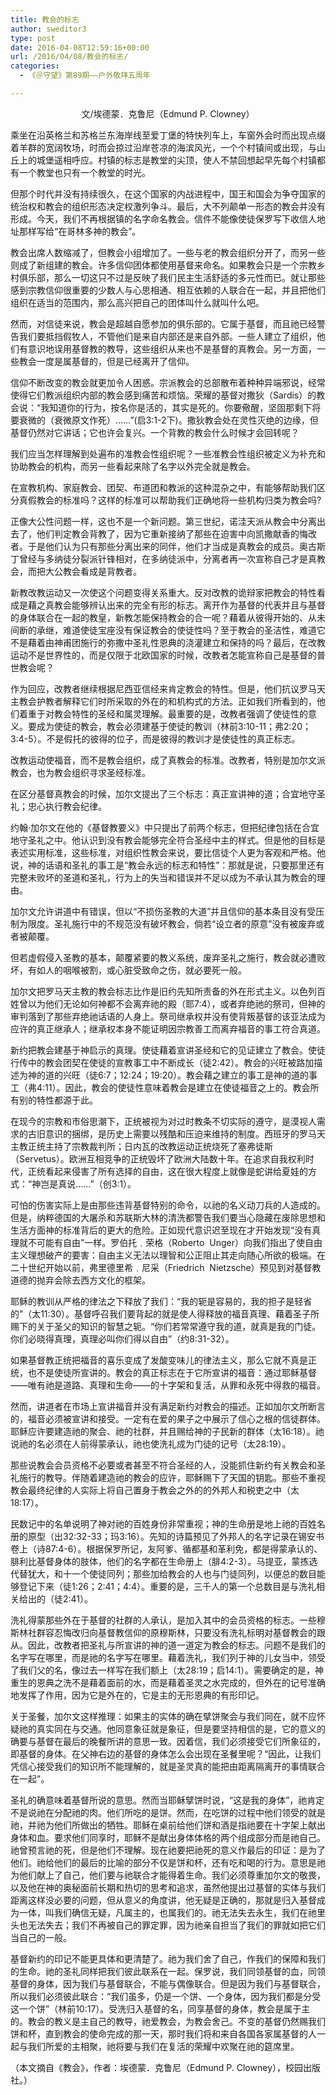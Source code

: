 ```yaml
---
title: 教会的标志
author: sweditor3
type: post
date: 2016-04-08T12:59:16+00:00
url: /2016/04/08/教会的标志/
categories:
  - 《＠守望》第89期——户外敬拜五周年

---
```

<p style="text-align: center;">
  文/埃德蒙．克鲁尼（Edmund P. Clowney）
</p>

乘坐在沿英格兰和苏格兰东海岸线至爱丁堡的特快列车上，车窗外会时而出现点缀着羊群的宽阔牧场，时而会掠过沿岸苍凉的海滨风光，一个个村镇间或出现，与山丘上的城堡遥相呼应。村镇的标志是教堂的尖顶，使人不禁回想起早先每个村镇都有一个教堂也只有一个教堂的时光。 

但那个时代并没有持续很久，在这个国家的内战进程中，国王和国会为争夺国家的统治权和教会的组织形态决定权激列争斗。最后，大不列颠单一形态的教会并没有形成。今天，我们不再根据镇的名字命名教会。信件不能像使徒保罗写下收信人地址那样写给&ldquo;在哥林多神的教会&rdquo;。 

教会出席人数缩减了，但教会小组增加了。一些与老的教会组织分开了，而另一些则成了新组建的教会。许多信仰团体都使用基督来命名。如果教会只是一个宗教乡村俱乐部，那么一切这只不过是反映了我们民主生活舒适的多元性而已。就让那些感到宗教信仰很重要的少数人与心思相通、相互依赖的人联合在一起，并且把他们组织在适当的范围内，那么高兴把自己的团体叫什么就叫什么吧。
	  
然而，对信徒来说，教会是超越自愿参加的俱乐部的。它属于基督，而且祂已经警告我们要抵挡假牧人，不管他们是来自内部还是来自外部。一些人建立了组织，他们有意识地误用基督教的教导，这些组织从来也不是基督的真教会。另一方面，一些教会一度是属基督的，但是已经离开了信仰。 

信仰不断改变的教会就更加令人困惑。宗派教会的总部散布着种种异端邪说，经常使得它们教派组织内部的教会感到痛苦和烦恼。荣耀的基督对撒狄（Sardis）的教会说：&ldquo;我知道你的行为，按名你是活的，其实是死的。你要儆醒，坚固那剩下将要衰微的（衰微原文作死）&hellip;&hellip;&rdquo;(启3:1-2下)。撒狄教会处在灵性灭绝的边缘，但基督仍然对它讲话；它也许会复兴。一个背教的教会什么时候才会回转呢？ 

我们应当怎样理解到处遍布的准教会性组织呢？一些准教会性组织被定义为补充和协助教会的机构，而另一些看起来除了名字以外完全就是教会。 

在宣教机构、家庭教会、团契、布道团和教派的这种混杂之中，有能够帮助我们区分真假教会的标准吗？这样的标准可以帮助我们正确地将一些机构归类为教会吗? 

正像大公性问题一样，这也不是一个新问题。第三世纪，诺洼天派从教会中分离出去了，他们判定教会背教了，因为它重新接纳了那些在迫害中向凯撒献香的悔改者。于是他们认为只有那些分离出来的同伴，他们才当成是真教会的成员。奥古斯丁曾经与多纳徒分裂派针锋相对，在多纳徒派中，分离者再一次宣称自己才是真教会，而把大公教会看成是背教者。 

新教改教运动又一次使这个问题变得关系重大。反对改教的诡辩家把教会的特性看成是藉之真教会能够辨认出来的完全有形的标志。离开作为基督的代表并且与基督的身体联合在一起的教皇，新教怎能保持教会的合一呢？藉着从彼得开始的、从未间断的承继，难道使徒宝座没有保证教会的使徒性吗？至于教会的圣洁性，难道它不是藉着由神甫团施行的弥撒中圣礼性恩典的浇灌建立和保持的吗？最后，在改教运动不是世界性的，而是仅限于北欧国家的时候，改教者怎能宣称自己是基督的普世教会呢？ 

作为回应，改教者继续根据尼西亚信经来肯定教会的特性。但是，他们抗议罗马天主教会护教者解释它们时所采取的外在的和机构式的方法。正如我们所看到的，他们着重于对教会特性的圣经和属灵理解。最重要的是，改教者强调了使徒性的意义。要成为使徒的教会，教会必须建基于使徒的教训（林前3:10-11；弗2:20；3:4-5）。不是假托的彼得的位子，而是彼得的教训才是使徒性的真正标志。 

改教运动使福音，而不是教会组织，成了真教会的标准。改教者，特别是加尔文派教会，也为教会组织寻求圣经标准。 

在区分基督真教会的时候，加尔文提出了三个标志：真正宣讲神的道；合宜地守圣礼；忠心执行教会纪律。 

约翰&middot;加尔文在他的《基督教要义》中只提出了前两个标志，但把纪律包括在合宜地守圣礼之中。他认识到没有教会能够完全符合圣经中主的样式。但是他的目标是表述实用标准，这些标准，对组织性教会来说，要比信徒个人更为客观和严格。他说，神的话语和圣礼的事工是&ldquo;教会永远的标志和特性&rdquo;：那就是说，只要那里还有完整未败坏的圣道和圣礼，行为上的失当和错误并不足以成为不承认其为教会的理由。 

加尔文允许讲道中有错误，但以&ldquo;不损伤圣教的大道&rdquo;并且信仰的基本条目没有受压制为限度。圣礼施行中的不规范没有破坏教会，倘若&ldquo;设立者的原意&rdquo;没有被废弃或者被颠覆。 

但若虚假侵入圣教的基本，颠覆紧要的教义系统，废弃圣礼之施行，教会就必遭败坏，有如人的咽喉被割，或心脏受致命之伤，就必要死一般。 

加尔文把罗马天主教的教会标志比作是旧约先知所责备的外在形式主义。以色列百姓曾以为他们无论如何神都不会离弃祂的殿（耶7:4），或者弃绝祂的祭司，但神的审判落到了那些弃绝祂话语的人身上。祭司继承权并没有使背叛基督的该亚法成为应许的真正继承人；继承权本身不能证明因宗教善工而离弃福音的事工符合真道。 

新约把教会建基于神启示的真理。使徒藉着宣讲圣经和它的见证建立了教会。使徒行传中的教会团契在使徒的宣教事工中不断成长（徒2:42）。教会的兴旺被路加描述为神的道的兴旺（徒6:7；12:24；19:20）。教会藉之建立的事工是神的道的事工（弗4:11）。因此，教会的使徒性意味着教会是建立在使徒福音之上的。教会所有别的特性都源于此。 

在现今的宗教和市俗思潮下，正统被视为对过时教条不切实际的遵守，是漠视人需求的古旧意识的捆绑，是历史上需要以残酷和压迫来维持的制度。西班牙的罗马天主教正统主持了宗教裁判所；日内瓦的改教运动正统烧死了塞弗徒斯（Servetus）。欧洲互相竞争的正统毁坏了欧洲大陆数十年。在追求自我权利时代，正统看起来侵害了所有选择的自由，这在很大程度上就像是蛇讲给夏娃的方式：&ldquo;神岂是真说&hellip;&hellip;&rdquo;（创3:1）。 

可怕的伤害实际上是由那些违背基督特别的命令，以祂的名义动刀兵的人造成的。但是，纳粹德国的大屠杀和苏联斯大林的清洗都警告我们要当心隐藏在废除思想和生活方面神的标准背后的更大的危险。正如现代意识迟至现在才开始发现&ldquo;没有真理就不可能有自由&rdquo;一样。罗伯托﹒荣格（Roberto &nbsp;Unger）向我们指出了使自由主义理想破产的要害：自由主义无法以理智和公正阻止其走向随心所欲的极端。在二十世纪开始以前，弗里德里希﹒尼采（Friedrich &nbsp;Nietzsche）预见到对基督教道德的抛弃会除去西方文化的框架。 

耶稣的教训从严格的律法之下释放了我们：&ldquo;我的轭是容易的，我的担子是轻省的&rdquo;（太11:30）。基督呼召我们要背起的就是使人得释放的福音真理、藉着圣子所赐下的关于圣父的知识的智慧之轭。&ldquo;你们若常常遵守我的道，就真是我的门徒。你们必晓得真理，真理必叫你们得以自由&rdquo;（约8:31-32）。 

如果基督教正统把福音的喜乐变成了发酸变味儿的律法主义，那么它就不真是正统，也不是使徒所宣讲的。教会的真正标志在于它所宣讲的福音：通过耶稣基督&mdash;&mdash;唯有祂是道路、真理和生命&mdash;&mdash;的十字架和复活，从罪和永死中得救的福音。 

然而，讲道者在市场上宣讲福音并没有满足新约对教会的描述。正如加尔文所断言的，福音必须被宣讲和接受。一定有在爱的果子之中展示了信心之根的信徒群体。耶稣应许要建造祂的聚会、祂的社群，并且赐给神的子民新的群体（太16:18）。祂说祂的名必须在人前得蒙承认，祂也使洗礼成为门徒的记号（太28:19）。 

那些说教会会员资格不必要或者甚至不符合圣经的人，没能抓住新约有关教会和圣礼施行的教导。伴随着建造祂的教会的应许，耶稣赐下了天国的钥匙。那些不重视教会最终纪律的人实际上将自己置身于教会之外的的外邦人和税吏之中（太18:17）。 

民数记中的名单说明了神对祂的百姓身份非常重视；神的生命册是地上祂的百姓名册的原型（出32:32-33；玛3:16）。先知的诗篇预见了外邦人的名字记录在锡安书卷上（诗87:4-6）。根据保罗所记，友阿爹、循都基和革利免，都是得蒙承认的、腓利比基督身体的肢体，他们的名字都在生命册上（腓4:2-3）。马提亚，蒙拣选代替犹大，和十一个使徒同列；那些加给教会的人也与门徒同列，以便总的数目能够登记下来（徒1:26；2:41；4:4）。重要的是，三千人的第一个总数目是与洗礼相关给出的（徒2:41）。 

洗礼得蒙那些外在于基督的社群的人承认，是加入其中的会员资格的标志。一些穆斯林社群容忍悔改归向基督教信仰的原穆斯林，只要没有洗礼标明对基督教会的跟从。因此，改教者把圣礼与所宣讲的神的道一道定为教会的标志。问题不是我们的名字写在哪里，而是祂的名字写在哪里。藉着洗礼，我们列于神的儿女当中，领受了我们父的名，像过去一样写在我们额上（太28:19；启14:1）。需要确定的是，神重生的恩典之洗不是藉着面前的水，而是藉着圣灵之水完成的，但外在的记号准确地发挥了作用，因为它是外在的，它是主的无形恩典的有形印记。 

关于圣餐，加尔文这样推理：如果主的实体的确在擘饼聚会与我们同在，就不应怀疑祂的真实同在与交通。他同意象征就是象征，但是要坚持相信的是，它的意义的确要与基督在最后的晚餐所讲的意思一致。因着信，我们必须接受它们所象征的，即基督的身体。在父神右边的基督的身体怎么会出现在圣餐里呢？&ldquo;因此，让我们凭信心接受我们的知识所不能理解的，就是圣灵真的能把由距离隔离开的事情联合在一起&rdquo;。 

圣礼的确意味着基督所说的意思。然而当耶稣擘饼时说，&ldquo;这是我的身体&rdquo;，祂肯定不是说祂在分配祂的肉。他们所吃的是饼。然而，在吃饼的过程中他们领受的就是祂，并祂为他们所做出的牺牲。耶稣在桌前给他们饼和酒是指祂要在十字架上献出身体和血。要求他们同享时，耶稣不是献出身体体格的两个组成部分而是祂自己。祂曾预言祂的死，但是他们不理解。现在祂要把祂死的意义作最后的印证：是为了他们。祂给他们的最后的比喻的部分不仅是饼和杯，还有吃和喝的行为。意思是祂为他们献上了自己，他们要与祂联合才能得着生命。我们必须尊重加尔文的敬畏，以及他在神的奥秘面前长期和热切的思考和追求，虽然他提出过基督的实体与我们距离这样没必要的问题，但从意义的角度讲，他无疑是正确的，那就是归入基督成为一体，叫我们确信无疑，凡属主的，也属我们的。祂无法失去永生，我们在祂里头也无法失去；我们不再被自己的罪定罪，因为祂亲自担当了我们的罪就如把它们当自己的一般。 

基督新约的印记不能更具体和更清楚了。祂为我们舍了自己，作我们的保障和我们的生命。祂的圣礼同样把我们彼此联系在一起。保罗说，我们同领基督的血，同领基督的身体，因为我们与基督联合，不能与偶像联合。但是因为我们与基督联合，所以我们必须彼此联合：&ldquo;我们虽多，仍是一个饼、一个身体，因为我们都是分受这一个饼&rdquo;（林前10:17）。受洗归入基督的名，同享基督的身体，教会是属于主的。教会的教义是主自己的教导，祂爱教会，为教会舍己。不变的基督仍然赐我们饼和杯，直到教会的使命完成的那一天，那时我们将和来自各国各家属基督的人一起与我们所爱的主相聚，祂将要与我们在复活的荣耀中欢聚在祂的筵席里。 

（本文摘自《教会》，作者：埃德蒙．克鲁尼（Edmund P. Clowney），校园出版社。）